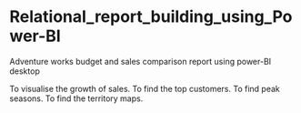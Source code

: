 # Relational_report_building_using_Power-BI
Adventure works budget and sales comparison report using power-BI desktop

To visualise the growth of sales.
To find the top customers.
To find peak seasons.
To find the territory maps.
